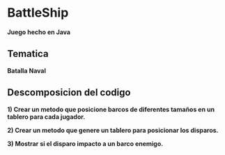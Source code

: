 # BattleShip
**Juego hecho en Java**

## Tematica
**Batalla Naval**

## Descomposicion del codigo
**1) Crear un metodo que posicione barcos de diferentes tamaños en un tablero para cada jugador.**

**2) Crear un metodo que genere un tablero para posicionar los disparos.**

**3) Mostrar si el disparo impacto a un barco enemigo.**
